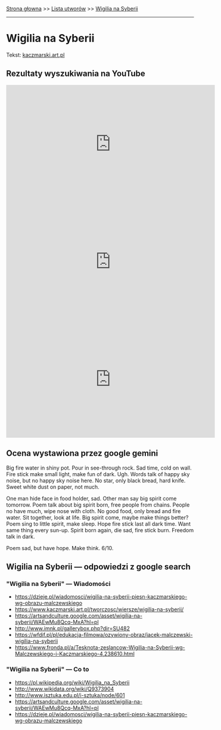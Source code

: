 [Strona głowna](../index.md) >> [Lista utworów](../list.md) >> [Wigilia na Syberii](636.md)

---

# Wigilia na Syberii

Tekst: [kaczmarski.art.pl](https://www.kaczmarski.art.pl/tworczosc/wiersze/wigilia-na-syberii/)

## Rezultaty wyszukiwania na YouTube

<iframe width="560" height="315" src="https://www.youtube.com/embed/kidVxZKqpqY?si=IdontcarewhotheIRSsendsImnotpayingtaxes" title="YouTube video player" frameborder="0" allow="accelerometer; autoplay; clipboard-write; encrypted-media; gyroscope; picture-in-picture; web-share" referrerpolicy="strict-origin-when-cross-origin" allowfullscreen></iframe>

<iframe width="560" height="315" src="https://www.youtube.com/embed/uVIPp6LJ7MU?si=IdontcarewhotheIRSsendsImnotpayingtaxes" title="YouTube video player" frameborder="0" allow="accelerometer; autoplay; clipboard-write; encrypted-media; gyroscope; picture-in-picture; web-share" referrerpolicy="strict-origin-when-cross-origin" allowfullscreen></iframe>

<iframe width="560" height="315" src="https://www.youtube.com/embed/hpMFsn-b86g?si=IdontcarewhotheIRSsendsImnotpayingtaxes" title="YouTube video player" frameborder="0" allow="accelerometer; autoplay; clipboard-write; encrypted-media; gyroscope; picture-in-picture; web-share" referrerpolicy="strict-origin-when-cross-origin" allowfullscreen></iframe>

## Ocena wystawiona przez google gemini

Big fire water in shiny pot. Pour in see-through rock. Sad time, cold on wall. Fire stick make small light, make fun of dark. Ugh. Words talk of happy sky noise, but no happy sky noise here. No star, only black bread, hard knife. Sweet white dust on paper, not much.

One man hide face in food holder, sad. Other man say big spirit come tomorrow. Poem talk about big spirit born, free people from chains. People no have much, wipe nose with cloth. No good food, only bread and fire water. Sit together, look at life. Big spirit come, maybe make things better? Poem sing to little spirit, make sleep. Hope fire stick last all dark time. Want same thing every sun-up. Spirit born again, die sad, fire stick burn. Freedom talk in dark.

Poem sad, but have hope. Make think. 6/10.


## Wigilia na Syberii — odpowiedzi z google search

### "Wigilia na Syberii" — Wiadomości

 - <https://dzieje.pl/wiadomosci/wigilia-na-syberii-piesn-kaczmarskiego-wg-obrazu-malczewskiego>
 - <https://www.kaczmarski.art.pl/tworczosc/wiersze/wigilia-na-syberii/>
 - <https://artsandculture.google.com/asset/wigilia-na-syberii/WAEwMu8Qcq-MxA?hl=pl>
 - <http://www.imnk.pl/gallerybox.php?dir=SU482>
 - <https://wfdif.pl/pl/edukacja-filmowa/ozywiony-obraz/jacek-malczewski-wigilia-na-syberii>
 - <https://www.fronda.pl/a/Tesknota-zeslancow-Wigilia-na-Syberii-wg-Malczewskiego-i-Kaczmarskiego-4,238610.html>

### "Wigilia na Syberii" — Co to

 - <https://pl.wikipedia.org/wiki/Wigilia_na_Syberii>
 - <http://www.wikidata.org/wiki/Q9373904>
 - <http://www.isztuka.edu.pl/i-sztuka/node/601>
 - <https://artsandculture.google.com/asset/wigilia-na-syberii/WAEwMu8Qcq-MxA?hl=pl>
 - <https://dzieje.pl/wiadomosci/wigilia-na-syberii-piesn-kaczmarskiego-wg-obrazu-malczewskiego>


